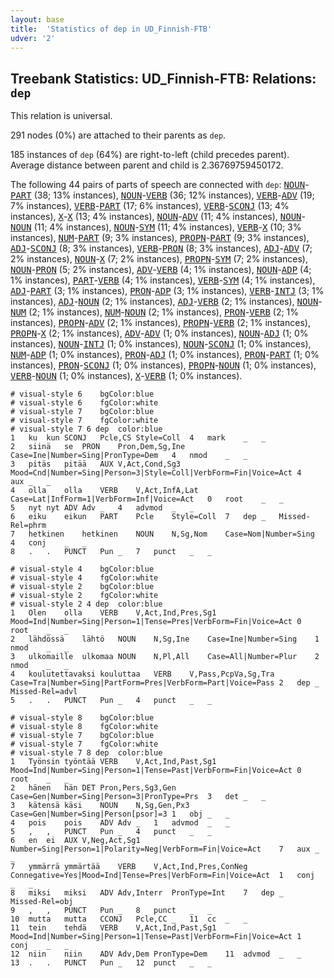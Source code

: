 ```yaml
---
layout: base
title:  'Statistics of dep in UD_Finnish-FTB'
udver: '2'
---
```


## Treebank Statistics: UD_Finnish-FTB: Relations: `dep`

This relation is universal.

291 nodes (0%) are attached to their parents as `dep`.

185 instances of `dep` (64%) are right-to-left (child precedes parent).
Average distance between parent and child is 2.36769759450172.

The following 44 pairs of parts of speech are connected with `dep`: <tt><a href="fi_ftb-pos-NOUN.html">NOUN</a></tt>-<tt><a href="fi_ftb-pos-PART.html">PART</a></tt> (38; 13% instances), <tt><a href="fi_ftb-pos-NOUN.html">NOUN</a></tt>-<tt><a href="fi_ftb-pos-VERB.html">VERB</a></tt> (36; 12% instances), <tt><a href="fi_ftb-pos-VERB.html">VERB</a></tt>-<tt><a href="fi_ftb-pos-ADV.html">ADV</a></tt> (19; 7% instances), <tt><a href="fi_ftb-pos-VERB.html">VERB</a></tt>-<tt><a href="fi_ftb-pos-PART.html">PART</a></tt> (17; 6% instances), <tt><a href="fi_ftb-pos-VERB.html">VERB</a></tt>-<tt><a href="fi_ftb-pos-SCONJ.html">SCONJ</a></tt> (13; 4% instances), <tt><a href="fi_ftb-pos-X.html">X</a></tt>-<tt><a href="fi_ftb-pos-X.html">X</a></tt> (13; 4% instances), <tt><a href="fi_ftb-pos-NOUN.html">NOUN</a></tt>-<tt><a href="fi_ftb-pos-ADV.html">ADV</a></tt> (11; 4% instances), <tt><a href="fi_ftb-pos-NOUN.html">NOUN</a></tt>-<tt><a href="fi_ftb-pos-NOUN.html">NOUN</a></tt> (11; 4% instances), <tt><a href="fi_ftb-pos-NOUN.html">NOUN</a></tt>-<tt><a href="fi_ftb-pos-SYM.html">SYM</a></tt> (11; 4% instances), <tt><a href="fi_ftb-pos-VERB.html">VERB</a></tt>-<tt><a href="fi_ftb-pos-X.html">X</a></tt> (10; 3% instances), <tt><a href="fi_ftb-pos-NUM.html">NUM</a></tt>-<tt><a href="fi_ftb-pos-PART.html">PART</a></tt> (9; 3% instances), <tt><a href="fi_ftb-pos-PROPN.html">PROPN</a></tt>-<tt><a href="fi_ftb-pos-PART.html">PART</a></tt> (9; 3% instances), <tt><a href="fi_ftb-pos-ADJ.html">ADJ</a></tt>-<tt><a href="fi_ftb-pos-SCONJ.html">SCONJ</a></tt> (8; 3% instances), <tt><a href="fi_ftb-pos-VERB.html">VERB</a></tt>-<tt><a href="fi_ftb-pos-PRON.html">PRON</a></tt> (8; 3% instances), <tt><a href="fi_ftb-pos-ADJ.html">ADJ</a></tt>-<tt><a href="fi_ftb-pos-ADV.html">ADV</a></tt> (7; 2% instances), <tt><a href="fi_ftb-pos-NOUN.html">NOUN</a></tt>-<tt><a href="fi_ftb-pos-X.html">X</a></tt> (7; 2% instances), <tt><a href="fi_ftb-pos-PROPN.html">PROPN</a></tt>-<tt><a href="fi_ftb-pos-SYM.html">SYM</a></tt> (7; 2% instances), <tt><a href="fi_ftb-pos-NOUN.html">NOUN</a></tt>-<tt><a href="fi_ftb-pos-PRON.html">PRON</a></tt> (5; 2% instances), <tt><a href="fi_ftb-pos-ADV.html">ADV</a></tt>-<tt><a href="fi_ftb-pos-VERB.html">VERB</a></tt> (4; 1% instances), <tt><a href="fi_ftb-pos-NOUN.html">NOUN</a></tt>-<tt><a href="fi_ftb-pos-ADP.html">ADP</a></tt> (4; 1% instances), <tt><a href="fi_ftb-pos-PART.html">PART</a></tt>-<tt><a href="fi_ftb-pos-VERB.html">VERB</a></tt> (4; 1% instances), <tt><a href="fi_ftb-pos-VERB.html">VERB</a></tt>-<tt><a href="fi_ftb-pos-SYM.html">SYM</a></tt> (4; 1% instances), <tt><a href="fi_ftb-pos-ADJ.html">ADJ</a></tt>-<tt><a href="fi_ftb-pos-PART.html">PART</a></tt> (3; 1% instances), <tt><a href="fi_ftb-pos-PRON.html">PRON</a></tt>-<tt><a href="fi_ftb-pos-ADP.html">ADP</a></tt> (3; 1% instances), <tt><a href="fi_ftb-pos-VERB.html">VERB</a></tt>-<tt><a href="fi_ftb-pos-INTJ.html">INTJ</a></tt> (3; 1% instances), <tt><a href="fi_ftb-pos-ADJ.html">ADJ</a></tt>-<tt><a href="fi_ftb-pos-NOUN.html">NOUN</a></tt> (2; 1% instances), <tt><a href="fi_ftb-pos-ADJ.html">ADJ</a></tt>-<tt><a href="fi_ftb-pos-VERB.html">VERB</a></tt> (2; 1% instances), <tt><a href="fi_ftb-pos-NOUN.html">NOUN</a></tt>-<tt><a href="fi_ftb-pos-NUM.html">NUM</a></tt> (2; 1% instances), <tt><a href="fi_ftb-pos-NUM.html">NUM</a></tt>-<tt><a href="fi_ftb-pos-NOUN.html">NOUN</a></tt> (2; 1% instances), <tt><a href="fi_ftb-pos-PRON.html">PRON</a></tt>-<tt><a href="fi_ftb-pos-VERB.html">VERB</a></tt> (2; 1% instances), <tt><a href="fi_ftb-pos-PROPN.html">PROPN</a></tt>-<tt><a href="fi_ftb-pos-ADV.html">ADV</a></tt> (2; 1% instances), <tt><a href="fi_ftb-pos-PROPN.html">PROPN</a></tt>-<tt><a href="fi_ftb-pos-VERB.html">VERB</a></tt> (2; 1% instances), <tt><a href="fi_ftb-pos-PROPN.html">PROPN</a></tt>-<tt><a href="fi_ftb-pos-X.html">X</a></tt> (2; 1% instances), <tt><a href="fi_ftb-pos-ADV.html">ADV</a></tt>-<tt><a href="fi_ftb-pos-ADV.html">ADV</a></tt> (1; 0% instances), <tt><a href="fi_ftb-pos-NOUN.html">NOUN</a></tt>-<tt><a href="fi_ftb-pos-ADJ.html">ADJ</a></tt> (1; 0% instances), <tt><a href="fi_ftb-pos-NOUN.html">NOUN</a></tt>-<tt><a href="fi_ftb-pos-INTJ.html">INTJ</a></tt> (1; 0% instances), <tt><a href="fi_ftb-pos-NOUN.html">NOUN</a></tt>-<tt><a href="fi_ftb-pos-SCONJ.html">SCONJ</a></tt> (1; 0% instances), <tt><a href="fi_ftb-pos-NUM.html">NUM</a></tt>-<tt><a href="fi_ftb-pos-ADP.html">ADP</a></tt> (1; 0% instances), <tt><a href="fi_ftb-pos-PRON.html">PRON</a></tt>-<tt><a href="fi_ftb-pos-ADJ.html">ADJ</a></tt> (1; 0% instances), <tt><a href="fi_ftb-pos-PRON.html">PRON</a></tt>-<tt><a href="fi_ftb-pos-PART.html">PART</a></tt> (1; 0% instances), <tt><a href="fi_ftb-pos-PRON.html">PRON</a></tt>-<tt><a href="fi_ftb-pos-SCONJ.html">SCONJ</a></tt> (1; 0% instances), <tt><a href="fi_ftb-pos-PROPN.html">PROPN</a></tt>-<tt><a href="fi_ftb-pos-NOUN.html">NOUN</a></tt> (1; 0% instances), <tt><a href="fi_ftb-pos-VERB.html">VERB</a></tt>-<tt><a href="fi_ftb-pos-NOUN.html">NOUN</a></tt> (1; 0% instances), <tt><a href="fi_ftb-pos-X.html">X</a></tt>-<tt><a href="fi_ftb-pos-VERB.html">VERB</a></tt> (1; 0% instances).


~~~ conllu
# visual-style 6	bgColor:blue
# visual-style 6	fgColor:white
# visual-style 7	bgColor:blue
# visual-style 7	fgColor:white
# visual-style 7 6 dep	color:blue
1	ku	kun	SCONJ	Pcle,CS	Style=Coll	4	mark	_	_
2	siinä	se	PRON	Pron,Dem,Sg,Ine	Case=Ine|Number=Sing|PronType=Dem	4	nmod	_	_
3	pitäs	pitää	AUX	V,Act,Cond,Sg3	Mood=Cnd|Number=Sing|Person=3|Style=Coll|VerbForm=Fin|Voice=Act	4	aux	_	_
4	olla	olla	VERB	V,Act,InfA,Lat	Case=Lat|InfForm=1|VerbForm=Inf|Voice=Act	0	root	_	_
5	nyt	nyt	ADV	Adv	_	4	advmod	_	_
6	eiku	eikun	PART	Pcle	Style=Coll	7	dep	_	Missed-Rel=phrm
7	hetkinen	hetkinen	NOUN	N,Sg,Nom	Case=Nom|Number=Sing	4	conj	_	_
8	.	.	PUNCT	Pun	_	7	punct	_	_

~~~


~~~ conllu
# visual-style 4	bgColor:blue
# visual-style 4	fgColor:white
# visual-style 2	bgColor:blue
# visual-style 2	fgColor:white
# visual-style 2 4 dep	color:blue
1	Olen	olla	VERB	V,Act,Ind,Pres,Sg1	Mood=Ind|Number=Sing|Person=1|Tense=Pres|VerbForm=Fin|Voice=Act	0	root	_	_
2	lähdössä	lähtö	NOUN	N,Sg,Ine	Case=Ine|Number=Sing	1	nmod	_	_
3	ulkomaille	ulkomaa	NOUN	N,Pl,All	Case=All|Number=Plur	2	nmod	_	_
4	koulutettavaksi	kouluttaa	VERB	V,Pass,PcpVa,Sg,Tra	Case=Tra|Number=Sing|PartForm=Pres|VerbForm=Part|Voice=Pass	2	dep	_	Missed-Rel=advl
5	.	.	PUNCT	Pun	_	4	punct	_	_

~~~


~~~ conllu
# visual-style 8	bgColor:blue
# visual-style 8	fgColor:white
# visual-style 7	bgColor:blue
# visual-style 7	fgColor:white
# visual-style 7 8 dep	color:blue
1	Työnsin	työntää	VERB	V,Act,Ind,Past,Sg1	Mood=Ind|Number=Sing|Person=1|Tense=Past|VerbForm=Fin|Voice=Act	0	root	_	_
2	hänen	hän	DET	Pron,Pers,Sg3,Gen	Case=Gen|Number=Sing|Person=3|PronType=Prs	3	det	_	_
3	kätensä	käsi	NOUN	N,Sg,Gen,Px3	Case=Gen|Number=Sing|Person[psor]=3	1	obj	_	_
4	pois	pois	ADV	Adv	_	1	advmod	_	_
5	,	,	PUNCT	Pun	_	4	punct	_	_
6	en	ei	AUX	V,Neg,Act,Sg1	Number=Sing|Person=1|Polarity=Neg|VerbForm=Fin|Voice=Act	7	aux	_	_
7	ymmärrä	ymmärtää	VERB	V,Act,Ind,Pres,ConNeg	Connegative=Yes|Mood=Ind|Tense=Pres|VerbForm=Fin|Voice=Act	1	conj	_	_
8	miksi	miksi	ADV	Adv,Interr	PronType=Int	7	dep	_	Missed-Rel=obj
9	,	,	PUNCT	Pun	_	8	punct	_	_
10	mutta	mutta	CCONJ	Pcle,CC	_	11	cc	_	_
11	tein	tehdä	VERB	V,Act,Ind,Past,Sg1	Mood=Ind|Number=Sing|Person=1|Tense=Past|VerbForm=Fin|Voice=Act	1	conj	_	_
12	niin	niin	ADV	Adv,Dem	PronType=Dem	11	advmod	_	_
13	.	.	PUNCT	Pun	_	12	punct	_	_

~~~


